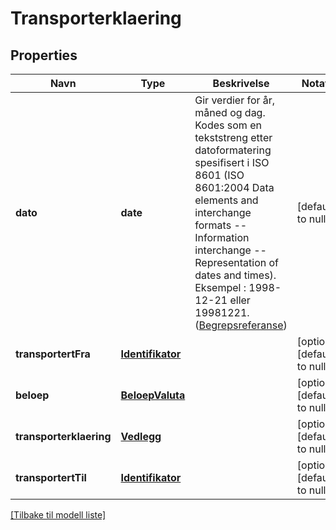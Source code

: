 # Transporterklaering

## Properties

| Navn                    | Type                                  | Beskrivelse                                                                                                                                                                                                                                                                                                                                                          | Notater                      |
|-------------------------|---------------------------------------|----------------------------------------------------------------------------------------------------------------------------------------------------------------------------------------------------------------------------------------------------------------------------------------------------------------------------------------------------------------------|------------------------------|
| **dato**                | **date**                              | Gir verdier for år, måned og dag. Kodes som en tekststreng etter datoformatering spesifisert i  ISO 8601 (ISO 8601:2004 Data elements and interchange formats -- Information interchange -- Representation of dates and times). Eksempel : 1998-12-21 eller 19981221. ([Begrepsreferanse](https://data.skatteetaten.no/begrep/20b52aed-9fe1-11e5-a9f8-e4115b280940)) | [default to null]            |
| **transportertFra**     | [**Identifikator**](Identifikator.md) |                                                                                                                                                                                                                                                                                                                                                                      | [optional] [default to null] |
| **beloep**              | [**BeloepValuta**](BeloepValuta.md)   |                                                                                                                                                                                                                                                                                                                                                                      | [optional] [default to null] |
| **transporterklaering** | [**Vedlegg**](Vedlegg.md)             |                                                                                                                                                                                                                                                                                                                                                                      | [optional] [default to null] |
| **transportertTil**     | [**Identifikator**](Identifikator.md) |                                                                                                                                                                                                                                                                                                                                                                      | [optional] [default to null] |

[[Tilbake til modell liste]](../index.md)

